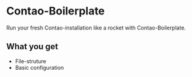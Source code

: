 # Contao-Boilerplate
Run your fresh Contao-installation like a rocket with Contao-Boilerplate.

## What you get
- File-struture
- Basic configuration
